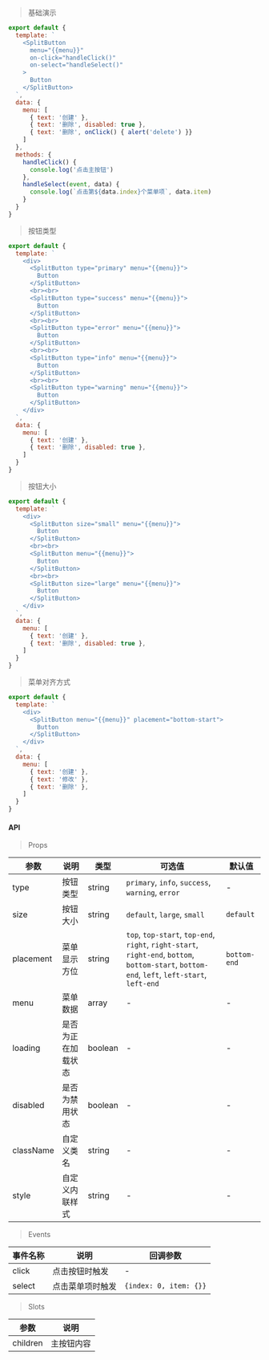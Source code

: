 > 基础演示

```js
export default {
  template: `
    <SplitButton
      menu="{{menu}}"
      on-click="handleClick()"
      on-select="handleSelect()"
    >
      Button
    </SplitButton>
  `,
  data: {
    menu: [
      { text: '创建' },
      { text: '删除', disabled: true },
      { text: '删除', onClick() { alert('delete') }}
    ]
  },
  methods: {
    handleClick() {
      console.log('点击主按钮')
    },
    handleSelect(event, data) {
      console.log(`点击第${data.index}个菜单项`, data.item)
    }
  }
}
```

> 按钮类型

```js
export default {
  template: `
    <div>
      <SplitButton type="primary" menu="{{menu}}">
        Button
      </SplitButton>
      <br><br>
      <SplitButton type="success" menu="{{menu}}">
        Button
      </SplitButton>
      <br><br>
      <SplitButton type="error" menu="{{menu}}">
        Button
      </SplitButton>
      <br><br>
      <SplitButton type="info" menu="{{menu}}">
        Button
      </SplitButton>
      <br><br>
      <SplitButton type="warning" menu="{{menu}}">
        Button
      </SplitButton>
    </div>
  `,
  data: {
    menu: [
      { text: '创建' },
      { text: '删除', disabled: true },
    ]
  }
}
```

> 按钮大小

```js
export default {
  template: `
    <div>
      <SplitButton size="small" menu="{{menu}}">
        Button
      </SplitButton>
      <br><br>
      <SplitButton menu="{{menu}}">
        Button
      </SplitButton>
      <br><br>
      <SplitButton size="large" menu="{{menu}}">
        Button
      </SplitButton>
    </div>
  `,
  data: {
    menu: [
      { text: '创建' },
      { text: '删除', disabled: true },
    ]
  }
}
```

> 菜单对齐方式

```js
export default {
  template: `
    <div>
      <SplitButton menu="{{menu}}" placement="bottom-start">
        Button
      </SplitButton>
    </div>
  `,
  data: {
    menu: [
      { text: '创建' },
      { text: '修改' },
      { text: '删除' },
    ]
  }
}
```

#### API

> Props

参数 | 说明 | 类型 | 可选值 | 默认值
---|---|---|---|---
type | 按钮类型 | string | `primary`, `info`, `success`, `warning`, `error` | -
size | 按钮大小 | string | `default`, `large`, `small` | `default`
placement | 菜单显示方位 | string | `top`, `top-start`, `top-end`, `right`, `right-start`, `right-end`, `bottom`, `bottom-start`, `bottom-end`, `left`, `left-start`, `left-end` | `bottom-end`
menu | 菜单数据 | array | - | -
loading |  是否为正在加载状态 | boolean | - | -
disabled | 是否为禁用状态 | boolean | - | -
className | 自定义类名 | string | - | -
style | 自定义内联样式 | string | - | -

> Events

事件名称 | 说明 | 回调参数
---|---|---
click | 点击按钮时触发 | -
select | 点击菜单项时触发 | `{index: 0, item: {}}`

> Slots

参数 | 说明
---|---
children | 主按钮内容
